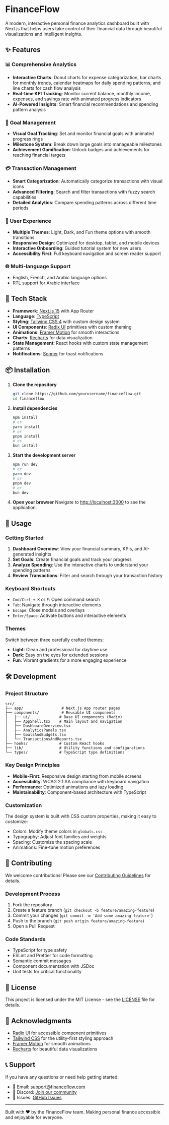 # FinanceFlow

A modern, interactive personal finance analytics dashboard built with Next.js that helps users take control of their financial data through beautiful visualizations and intelligent insights.

## ✨ Features

### 📊 **Comprehensive Analytics**
- **Interactive Charts**: Donut charts for expense categorization, bar charts for monthly trends, calendar heatmaps for daily spending patterns, and line charts for cash flow analysis
- **Real-time KPI Tracking**: Monitor current balance, monthly income, expenses, and savings rate with animated progress indicators
- **AI-Powered Insights**: Smart financial recommendations and spending pattern analysis

### 🎯 **Goal Management**
- **Visual Goal Tracking**: Set and monitor financial goals with animated progress rings
- **Milestone System**: Break down large goals into manageable milestones
- **Achievement Gamification**: Unlock badges and achievements for reaching financial targets

### 💳 **Transaction Management**
- **Smart Categorization**: Automatically categorize transactions with visual icons
- **Advanced Filtering**: Search and filter transactions with fuzzy search capabilities
- **Detailed Analytics**: Compare spending patterns across different time periods

### 🎨 **User Experience**
- **Multiple Themes**: Light, Dark, and Fun theme options with smooth transitions
- **Responsive Design**: Optimized for desktop, tablet, and mobile devices
- **Interactive Onboarding**: Guided tutorial system for new users
- **Accessibility First**: Full keyboard navigation and screen reader support

### 🌐 **Multi-language Support**
- English, French, and Arabic language options
- RTL support for Arabic interface

## 🚀 Tech Stack

- **Framework**: [Next.js 15](https://nextjs.org/) with App Router
- **Language**: [TypeScript](https://www.typescriptlang.org/)
- **Styling**: [Tailwind CSS 4](https://tailwindcss.com/) with custom design system
- **UI Components**: [Radix UI](https://www.radix-ui.com/) primitives with custom theming
- **Animations**: [Framer Motion](https://www.framer.com/motion/) for smooth interactions
- **Charts**: [Recharts](https://recharts.org/) for data visualization
- **State Management**: React hooks with custom state management patterns
- **Notifications**: [Sonner](https://sonner.emilkowal.ski/) for toast notifications

## 📦 Installation

1. **Clone the repository**
   ```bash
   git clone https://github.com/yourusername/financeflow.git
   cd financeflow
   ```

2. **Install dependencies**
   ```bash
   npm install
   # or
   yarn install
   # or
   pnpm install
   # or
   bun install
   ```

3. **Start the development server**
   ```bash
   npm run dev
   # or
   yarn dev
   # or
   pnpm dev
   # or
   bun dev
   ```

4. **Open your browser**
   Navigate to [http://localhost:3000](http://localhost:3000) to see the application.

## 🎯 Usage

### Getting Started
1. **Dashboard Overview**: View your financial summary, KPIs, and AI-generated insights
2. **Set Goals**: Create financial goals and track your progress
3. **Analyze Spending**: Use the interactive charts to understand your spending patterns
4. **Review Transactions**: Filter and search through your transaction history

### Keyboard Shortcuts
- `Cmd/Ctrl + K` or `F`: Open command search
- `Tab`: Navigate through interactive elements
- `Escape`: Close modals and overlays
- `Enter/Space`: Activate buttons and interactive elements

### Themes
Switch between three carefully crafted themes:
- **Light**: Clean and professional for daytime use
- **Dark**: Easy on the eyes for extended sessions
- **Fun**: Vibrant gradients for a more engaging experience

## 🛠️ Development

### Project Structure
```
src/
├── app/                 # Next.js App router pages
├── components/          # Reusable UI components
│   ├── ui/             # Base UI components (Radix)
│   ├── AppShell.tsx    # Main layout and navigation
│   ├── DashboardOverview.tsx
│   ├── AnalyticsPanels.tsx
│   ├── GoalsAndBudgets.tsx
│   └── TransactionsAndReports.tsx
├── hooks/              # Custom React hooks
├── lib/                # Utility functions and configurations
└── types/              # TypeScript type definitions
```

### Key Design Principles
- **Mobile-First**: Responsive design starting from mobile screens
- **Accessibility**: WCAG 2.1 AA compliance with keyboard navigation
- **Performance**: Optimized animations and lazy loading
- **Maintainability**: Component-based architecture with TypeScript

### Customization
The design system is built with CSS custom properties, making it easy to customize:
- Colors: Modify theme colors in `globals.css`
- Typography: Adjust font families and weights
- Spacing: Customize the spacing scale
- Animations: Fine-tune motion preferences

## 🤝 Contributing

We welcome contributions! Please see our [Contributing Guidelines](CONTRIBUTING.md) for details.

### Development Process
1. Fork the repository
2. Create a feature branch (`git checkout -b feature/amazing-feature`)
3. Commit your changes (`git commit -m 'Add some amazing feature'`)
4. Push to the branch (`git push origin feature/amazing-feature`)
5. Open a Pull Request

### Code Standards
- TypeScript for type safety
- ESLint and Prettier for code formatting
- Semantic commit messages
- Component documentation with JSDoc
- Unit tests for critical functionality

## 📄 License

This project is licensed under the MIT License - see the [LICENSE](LICENSE) file for details.

## 🙏 Acknowledgments

- [Radix UI](https://www.radix-ui.com/) for accessible component primitives
- [Tailwind CSS](https://tailwindcss.com/) for the utility-first styling approach
- [Framer Motion](https://www.framer.com/motion/) for smooth animations
- [Recharts](https://recharts.org/) for beautiful data visualizations

## 📞 Support

If you have any questions or need help getting started:
- 📧 Email: support@financeflow.com
- 💬 Discord: [Join our community](https://discord.gg/financeflow)
- 🐛 Issues: [GitHub Issues](https://github.com/yourusername/financeflow/issues)

---

Built with ❤️ by the FinanceFlow team. Making personal finance accessible and enjoyable for everyone.